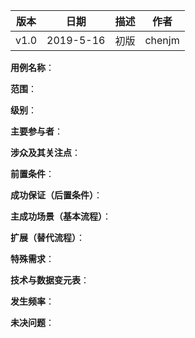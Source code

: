 | 版本 | 日期      | 描述 | 作者   |
| ---- | --------- | ---- | ------ |
| v1.0 | 2019-5-16 | 初版 | chenjm |

**用例名称**：

**范围**：

**级别**：

**主要参与者**：

**涉众及其关注点**：

**前置条件**：

**成功保证（后置条件）**：

**主成功场景（基本流程）**：

**扩展（替代流程）**：

**特殊需求**：

**技术与数据变元表**：

**发生频率**：

**未决问题**：
